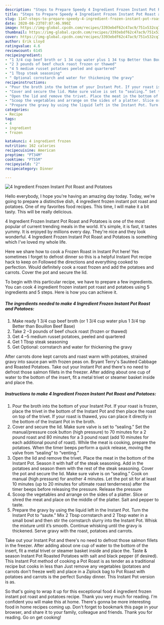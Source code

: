 ```yaml
---
description: "Steps to Prepare Speedy 4 Ingredient Frozen Instant Pot Roast and Potatoes"
title: "Steps to Prepare Speedy 4 Ingredient Frozen Instant Pot Roast and Potatoes"
slug: 1147-steps-to-prepare-speedy-4-ingredient-frozen-instant-pot-roast-and-potatoes
date: 2020-08-23T07:07:46.990Z
image: https://img-global.cpcdn.com/recipes/3393ebdf62c47ac9/751x532cq70/4-ingredient-frozen-instant-pot-roast-and-potatoes-recipe-main-photo.jpg
thumbnail: https://img-global.cpcdn.com/recipes/3393ebdf62c47ac9/751x532cq70/4-ingredient-frozen-instant-pot-roast-and-potatoes-recipe-main-photo.jpg
cover: https://img-global.cpcdn.com/recipes/3393ebdf62c47ac9/751x532cq70/4-ingredient-frozen-instant-pot-roast-and-potatoes-recipe-main-photo.jpg
author: Erik Lloyd
ratingvalue: 4.6
reviewcount: 6145
recipeingredient:
- "1 3/4 cup beef broth or 1 34 cup water plus 1 34 tsp Better than Bouillon Beef Base"
- "2 3 pounds of beef chuck roast frozen or thawed"
- "4 5 medium russet potatoes peeled and quartered"
- "1 Tbsp steak seasoning"
- " Optional cornstarch and water for thickening the gravy"
recipeinstructions:
- "Pour the broth into the bottom of your Instant Pot. If your roast is frozen, place the trivet in the bottom of the Instant Pot and then place the roast on top of the trivet. If your roast is thawed, you can place it directly in the bottom of the Instant Pot in the broth."
- "Cover and secure the lid. Make sure valve is set to “sealing.” Set the manual/pressure cook button (high pressure) to 70 minutes for a 2 pound roast and 80 minutes for a 3 pound roast (add 10 minutes for each additional pound of roast). While the meat is cooking, prepare the potatoes. When the timer beeps perform a quick release, moving the valve from “sealing” to “venting.”"
- "Open the lid and remove the trivet. Place the meat in the bottom of the Instant Pot. Season it with half of the steak seasoning. Add in the potatoes and season them with the rest of the steak seasoning. Cover the pot and secure the lid. Make sure valve is on “sealing.” Cook on manual (high pressure) for another 4 minutes. Let the pot sit for at least 10 minutes (up to 20 minutes for ultimate roast tenderness) after the timer beeps before releasing the pressure. Release the pressure"
- "Scoop the vegetables and arrange on the sides of a platter. Slice or shred the meat and place on the middle of the platter. Salt and pepper to taste."
- "Prepare the gravy by using the liquid left in the Instant Pot. Turn the Instant Pot to “saute.” Mix 2 Tbsp cornstarch and 2 Tbsp water in a small bowl and then stir the cornstarch slurry into the Instant Pot. Whisk the mixture until it’s smooth. Continue whisking until the gravy is thickened. Serve gravy with the roast, potatoes and carrots."
categories:
- Recipe
tags:
- 4
- ingredient
- frozen

katakunci: 4 ingredient frozen 
nutrition: 162 calories
recipecuisine: American
preptime: "PT34M"
cooktime: "PT55M"
recipeyield: "2"
recipecategory: Dinner

---
```



![4 Ingredient Frozen Instant Pot Roast and Potatoes](https://img-global.cpcdn.com/recipes/3393ebdf62c47ac9/751x532cq70/4-ingredient-frozen-instant-pot-roast-and-potatoes-recipe-main-photo.jpg)

Hello everybody, I hope you're having an amazing day today. Today, we're going to prepare a distinctive dish, 4 ingredient frozen instant pot roast and potatoes. One of my favorites food recipes. This time, I will make it a bit tasty. This will be really delicious.

4 Ingredient Frozen Instant Pot Roast and Potatoes is one of the most popular of current trending meals in the world. It's simple, it is fast, it tastes yummy. It is enjoyed by millions every day. They're nice and they look wonderful. 4 Ingredient Frozen Instant Pot Roast and Potatoes is something which I've loved my whole life.

Here we share how to cook a Frozen Roast in Instant Pot here! Yes sometimes I forget to defrost dinner so this is a helpful Instant Pot recipe hack to keep on Followed the directions and everything cooked to perfection. Would definitely cook a roast frozen and add the potatoes and carrots. Cover the pot and secure the lid.


To begin with this particular recipe, we have to prepare a few ingredients. You can cook 4 ingredient frozen instant pot roast and potatoes using 5 ingredients and 5 steps. Here is how you can achieve it.

<!--inarticleads1-->

##### The ingredients needed to make 4 Ingredient Frozen Instant Pot Roast and Potatoes:

1. Make ready 1 3/4 cup beef broth (or 1 3/4 cup water plus 1 3/4 tsp Better than Bouillon Beef Base)
1. Take 2 –3 pounds of beef chuck roast (frozen or thawed)
1. Get 4 –5 medium russet potatoes, peeled and quartered
1. Get 1 Tbsp steak seasoning
1. Get  Optional: cornstarch and water for thickening the gravy


After carrots done kept carrots and roast warm with potatoes, strained gravy into sauce pan with frozen peas on. Bryant Terry&#39;s Sautéed Cabbage and Roasted Potatoes. Take out your Instant Pot and there&#39;s no need to defrost those salmon fillets in the freezer. After adding about one cup of water to the bottom of the insert, fit a metal trivet or steamer basket inside and place the. 

<!--inarticleads2-->

##### Instructions to make 4 Ingredient Frozen Instant Pot Roast and Potatoes:

1. Pour the broth into the bottom of your Instant Pot. If your roast is frozen, place the trivet in the bottom of the Instant Pot and then place the roast on top of the trivet. If your roast is thawed, you can place it directly in the bottom of the Instant Pot in the broth.
1. Cover and secure the lid. Make sure valve is set to “sealing.” Set the manual/pressure cook button (high pressure) to 70 minutes for a 2 pound roast and 80 minutes for a 3 pound roast (add 10 minutes for each additional pound of roast). While the meat is cooking, prepare the potatoes. When the timer beeps perform a quick release, moving the valve from “sealing” to “venting.”
1. Open the lid and remove the trivet. Place the meat in the bottom of the Instant Pot. Season it with half of the steak seasoning. Add in the potatoes and season them with the rest of the steak seasoning. Cover the pot and secure the lid. Make sure valve is on “sealing.” Cook on manual (high pressure) for another 4 minutes. Let the pot sit for at least 10 minutes (up to 20 minutes for ultimate roast tenderness) after the timer beeps before releasing the pressure. Release the pressure
1. Scoop the vegetables and arrange on the sides of a platter. Slice or shred the meat and place on the middle of the platter. Salt and pepper to taste.
1. Prepare the gravy by using the liquid left in the Instant Pot. Turn the Instant Pot to “saute.” Mix 2 Tbsp cornstarch and 2 Tbsp water in a small bowl and then stir the cornstarch slurry into the Instant Pot. Whisk the mixture until it’s smooth. Continue whisking until the gravy is thickened. Serve gravy with the roast, potatoes and carrots.


Take out your Instant Pot and there&#39;s no need to defrost those salmon fillets in the freezer. After adding about one cup of water to the bottom of the insert, fit a metal trivet or steamer basket inside and place the. Taste &amp; season Instant Pot Roasted Potatoes with salt and black pepper (if desired). This Instant Pot method of cooking a Pot Roast is as tender as a traditional recipe but cooks in less than Just remove any vegetables (potatoes and carrots don&#39;t freeze well) and place in a Ziplock bag to Pot Roast with potatoes and carrots is the perfect Sunday dinner. This Instant Pot version is as. 

So that's going to wrap it up for this exceptional food 4 ingredient frozen instant pot roast and potatoes recipe. Thank you very much for reading. I'm confident you will make this at home. There's gonna be more interesting food in home recipes coming up. Don't forget to bookmark this page in your browser, and share it to your family, colleague and friends. Thank you for reading. Go on get cooking!
